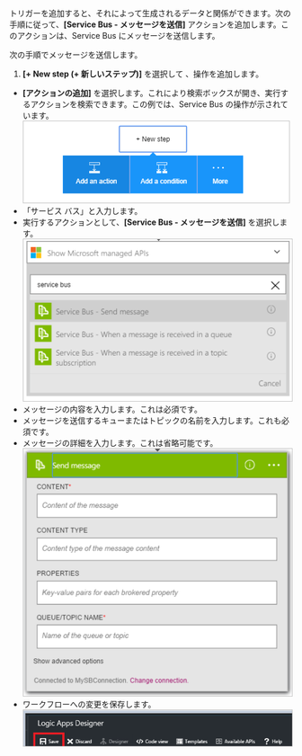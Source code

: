 トリガーを追加すると、それによって生成されるデータと関係ができます。次の手順に従って、**[Service Bus - メッセージを送信]** アクションを追加します。このアクションは、Service Bus にメッセージを送信します。

次の手順でメッセージを送信します。

1. **[+ New step (+ 新しいステップ)]** を選択して 、操作を追加します。
- **[アクションの追加]** を選択します。これにより検索ボックスが開き、実行するアクションを検索できます。この例では、Service Bus の操作が示されています。 ![Service Bus アクション イメージ 1](./media/connectors-create-api-servicebus/action-1.png)
- 「サービス バス」と入力します。
- 実行するアクションとして、**[Service Bus - メッセージを送信]** を選択します。 ![Service Bus アクション イメージ 2](./media/connectors-create-api-servicebus/action-2.png)
- メッセージの内容を入力します。これは必須です。
- メッセージを送信するキューまたはトピックの名前を入力します。これも必須です。
- メッセージの詳細を入力します。これは省略可能です。![Service Bus アクション イメージ 3](./media/connectors-create-api-servicebus/action-3.png)
- ワークフローへの変更を保存します。![Service Bus アクション イメージ 4](./media/connectors-create-api-servicebus/action-4.png)

<!---HONumber=AcomDC_0810_2016-->